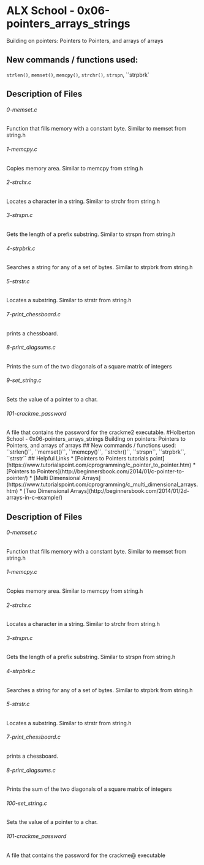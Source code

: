 # ALX School - 0x06-pointers_arrays_strings
Building on pointers: Pointers to Pointers, and arrays of arrays
## New commands / functions used:
``strlen()``, ``memset()``, ``memcpy()``, ``strchr()``, ``strspn``, ``strpbrk`

## Description of Files
<h6>0-memset.c</h6>
Function that fills memory with a constant byte. Similar to memset from string.h
<h6>1-memcpy.c</h6>
Copies memory area. Similar to memcpy from string.h
<h6>2-strchr.c</h6>
Locates a character in a string. Similar to strchr from string.h
<h6>3-strspn.c</h6>
Gets the length of a prefix substring. Similar to strspn from string.h
<h6>4-strpbrk.c</h6>
Searches a string for any of a set of bytes. Similar to strpbrk from string.h
<h6>5-strstr.c</h6>
Locates a substring. Similar to strstr from string.h
<h6>7-print_chessboard.c</h6>
prints a chessboard.
<h6>8-print_diagsums.c</h6>
Prints the sum of the two diagonals of a square matrix of integers
<h6>9-set_string.c</h6>
Sets the value of a pointer to a char.
<h6>101-crackme_password</h6>
A file that contains the password for the crackme2 executable.
#Holberton School - 0x06-pointers_arrays_strings
Building on pointers: Pointers to Pointers, and arrays of arrays
## New commands / functions used:
``strlen()``, ``memset()``, ``memcpy()``, ``strchr()``, ``strspn``, ``strpbrk``, ``strstr``
## Helpful Links
* [Pointers to Pointers tutorials point](https://www.tutorialspoint.com/cprogramming/c_pointer_to_pointer.htm)
* [Pointers to Pointers](http://beginnersbook.com/2014/01/c-pointer-to-pointer/)
* [Multi Dimensional Arrays](https://www.tutorialspoint.com/cprogramming/c_multi_dimensional_arrays.htm)
* [Two Dimensional Arrays](http://beginnersbook.com/2014/01/2d-arrays-in-c-example/)

## Description of Files
<h6>0-memset.c</h6>
Function that fills memory with a constant byte. Similar to memset from string.h
<h6>1-memcpy.c</h6>
Copies memory area. Similar to memcpy from string.h
<h6>2-strchr.c</h6>
Locates a character in a string. Similar to strchr from string.h
<h6>3-strspn.c</h6>
Gets the length of a prefix substring. Similar to strspn from string.h
<h6>4-strpbrk.c</h6>
Searches a string for any of a set of bytes. Similar to strpbrk from string.h
<h6>5-strstr.c</h6>
Locates a substring. Similar to strstr from string.h
<h6>7-print_chessboard.c</h6>
prints a chessboard.
<h6>8-print_diagsums.c</h6>
Prints the sum of the two diagonals of a square matrix of integers
<h6>100-set_string.c</h6>
Sets the value of a pointer to a char.
<h6>101-crackme_password</h6>
A file that contains the password for the crackme@ executable

